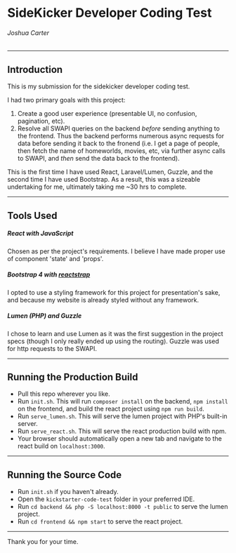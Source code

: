 # SideKicker Developer Coding Test
###### Joshua Carter
---

## Introduction
This is my submission for the sidekicker developer coding test.

I had two primary goals with this project:

1) Create a good user experience (presentable UI, no confusion, pagination, etc).
2) Resolve all SWAPI queries on the backend *before* sending anything to the frontend. Thus the backend performs numerous async requests for data before sending it back to the fronend (i.e. I get a page of people, then fetch the name of homeworlds, movies, etc, via further async calls to SWAPI, and *then* send the data back to the frontend).

This is the first time I have used React, Laravel/Lumen, Guzzle, and the second time I have used Bootstrap. As a result, this was a sizeable undertaking for me, ultimately taking me ~30 hrs to complete.

---
## Tools Used

##### React with JavaScript
Chosen as per the project's requirements. I believe I have made proper use of component 'state' and 'props'.

##### Bootstrap 4 with [reactstrap](https://reactstrap.github.io/components/alerts/)
I opted to use a styling framework for this project for presentation's sake, and because my website is already styled without any framework.

##### Lumen (PHP) and Guzzle
I chose to learn and use Lumen as it was the first suggestion in the project specs (though I only really ended up using the routing). Guzzle was used for http requests to the SWAPI.

---
## Running the Production Build
- Pull this repo wherever you like.
- Run `init.sh`. This will run `composer install` on the backend, `npm install` on the frontend, and build the react project using `npm run build`.
- Run `serve_lumen.sh`. This will serve the lumen project with PHP's built-in server.
- Run `serve_react.sh`. This will serve the react production build with npm.
- Your browser should automatically open a new tab and navigate to the react build on `localhost:3000`.

---
## Running the Source Code
- Run `init.sh` if you haven't already.
- Open the `kickstarter-code-test` folder in your preferred IDE.
- Run `cd backend && php -S localhost:8000 -t public` to serve the lumen project.
- Run `cd frontend && npm start` to serve the react project.

---
Thank you for your time.
